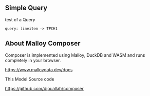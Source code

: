 
## Simple Query

test of a Query
 
 <!-- malloy-query  
  name="TPCH Q1"
  model="model.malloy"
-->
```malloy
query: lineitem -> TPCH1
```
## About Malloy Composer

Composer is implemented using Malloy, DuckDB and WASM and runs completely
in your browser.

 https://www.malloydata.dev/docs
  
 This Model Source code
 
 https://github.com/djouallah/composer
  
